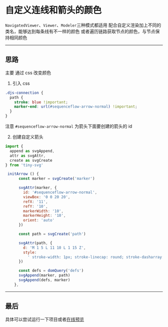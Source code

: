 # 自定义连线和箭头的颜色

`NavigatedViewer`、`Viewer`、`Modeler`三种模式都适用
配合自定义渲染加上不同的类名，能够达到每条线有不一样的颜色
或者遍历链路获取节点的颜色，与节点保持相同颜色

---

## 思路

主要 通过 css 改变颜色

1. 引入 css

```css
.djs-connection {
  path {
    stroke: blue !important;
    marker-end: url(#sequenceflow-arrow-normal) !important;
  }
}
```

注意 `#sequenceflow-arrow-normal` 为箭头下面要创建的箭头的 id

2. 创建自定义箭头

```js
import {
  append as svgAppend,
  attr as svgAttr,
  create as svgCreate
} from 'tiny-svg'

 initArrow () {
      const marker = svgCreate('marker')

      svgAttr(marker, {
        id: '#sequenceflow-arrow-normal',
        viewBox: '0 0 20 20',
        refX: '11',
        refY: '10',
        markerWidth: '10',
        markerHeight: '10',
        orient: 'auto'
      })

      const path = svgCreate('path')

      svgAttr(path, {
        d: 'M 1 5 L 11 10 L 1 15 Z',
        style:
          ' stroke-width: 1px; stroke-linecap: round; stroke-dasharray: 10000, 1; '
      })

      const defs = domQuery('defs')
      svgAppend(marker, path)
      svgAppend(defs, marker)
    },
```

---

## 最后

具体可以尝试运行一下项目或者[在线预览](http://vue.pengliang.online/)
